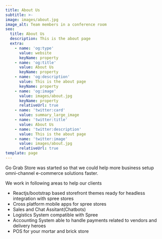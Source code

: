 ```yaml
---
title: About Us
subtitle: >-
image: images/about.jpg
image_alt: Team members in a conference room
seo:
  title: About Us
  description: This is the about page
  extra:
    - name: 'og:type'
      value: website
      keyName: property
    - name: 'og:title'
      value: About Us
      keyName: property
    - name: 'og:description'
      value: This is the about page
      keyName: property
    - name: 'og:image'
      value: images/about.jpg
      keyName: property
      relativeUrl: true
    - name: 'twitter:card'
      value: summary_large_image
    - name: 'twitter:title'
      value: About Us
    - name: 'twitter:description'
      value: This is the about page
    - name: 'twitter:image'
      value: images/about.jpg
      relativeUrl: true
template: page
---
```


Go Grab Store was started so that we could help more business setup omni-channel e-commerce solutions faster.

We work in following areas to help our clients

* Reactjs/bootstrap based storefront themes ready for headless integration with spree stores
* Cross platform mobile apps for spree stores
* Sales and Chat Assitant(Chatbots)
* Logistics System compatible with Spree
* Accounting System able to handle payments related to vendors and delivery heroes
* POS for your mortar and brick store
